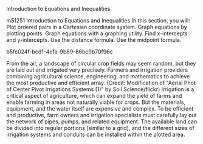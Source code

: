 Introduction to Equations and Inequalities

  m51251
  Introduction to Equations and Inequalities
  In this section, you will:
Plot ordered pairs in a Cartesian coordinate system.
Graph equations by plotting points.
Graph equations with a graphing utility.
Find x-intercepts and y-intercepts.
Use the distance formula.
Use the midpoint formula.

  b5fc024f-bcd1-4efa-9b89-86bc9b70f96c

  

From the air, a landscape of circular crop fields may seem random, but they are laid out and irrigated very precisely. Farmers and irrigation providers combining agricultural science, engineering, and mathematics to achieve the most productive and efficient array. (Credit: Modification of "Aerial Phot of Center Pivot Irrigations Systems (1)" by Soil Science/flickr)
Irrigation is a critical aspect of agriculture, which can expand the yield of farms and enable farming in areas not naturally viable for crops. But the materials, equipment, and the water itself are expensive and complex. To be efficient and productive, farm owners and irrigation specialists must carefully lay out the network of pipes, pumps, and related equipment. The available land can be divided into regular portions (similar to a grid), and the different sizes of irrigation systems and conduits can be installed within the plotted area.
